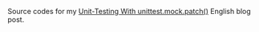 Source codes for my [Unit-Testing With unittest.mock.patch()](http://petrzemek.net/blog/2014/06/21/unit-testing-with-unittest-mock-patch) English blog post.
